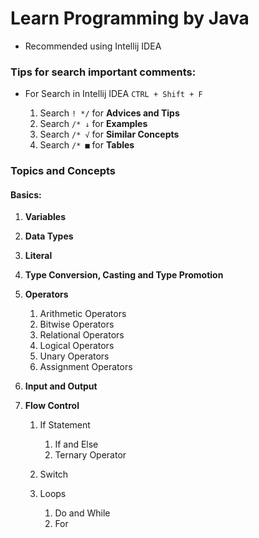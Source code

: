 # Learn Programming by Java

- Recommended using Intellij IDEA

### Tips for search important comments:

- For Search in Intellij IDEA `CTRL + Shift + F`

    1. Search `! */` for **Advices and Tips**
    2. Search `/* ↓` for **Examples**
    3. Search `/* √` for **Similar Concepts**
    4. Search `/* ■` for **Tables**

### Topics and Concepts

#### Basics:

1. **Variables**
2. **Data Types**
3. **Literal**
4. **Type Conversion, Casting and Type Promotion**
5. **Operators**
    1. Arithmetic Operators
    2. Bitwise Operators
    3. Relational Operators
    4. Logical Operators
    5. Unary Operators
    6. Assignment Operators

6. **Input and Output**

7. **Flow Control**
    1. If Statement
        1. If and Else
        2. Ternary Operator

    2. Switch
    3. Loops
        1. Do and While
        2. For